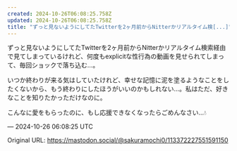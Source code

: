 ```yaml
---
created: 2024-10-26T06:08:25.758Z
updated: 2024-10-26T06:08:25.758Z
title: "ずっと見ないようにしてたTwitterを2ヶ月前からNitterかリアルタイム検[...]"
---
```


<p>ずっと見ないようにしてたTwitterを2ヶ月前からNitterかリアルタイム検索経由で見てしまっているけれど、何度もexplicitな性行為の動画を見せられてしまって、毎回ショックで落ち込む…。</p><p>いつか終わりが来る気はしていたけれど、幸せな記憶に泥を塗るようなことをしたくないから、もう終わりにしたほうがいいのかもしれない…。私はただ、好きなことを知りたかっただけなのに。</p><p>こんなに愛をもらったのに、もし応援できなくなったらごめんなさい…💧</p>

&mdash; 2024-10-26 06:08:25 UTC

Original URL: https://mastodon.social/@sakuramochi0/113372227551591150
